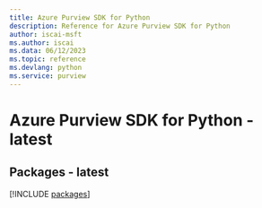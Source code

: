 ```yaml
---
title: Azure Purview SDK for Python
description: Reference for Azure Purview SDK for Python
author: iscai-msft
ms.author: iscai
ms.data: 06/12/2023
ms.topic: reference
ms.devlang: python
ms.service: purview
---
```

# Azure Purview SDK for Python - latest
## Packages - latest
[!INCLUDE [packages](purview-index.md)]